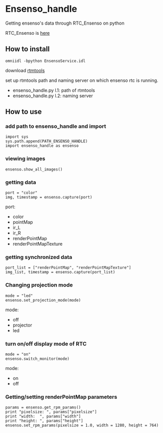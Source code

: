 # Ensenso_handle

Getting ensenso's data through RTC_Ensenso on python

RTC_Ensenso is [here](http://negitoro:8080/takizawa/RTC_Ensenso "RTC_Ensenso")

## How to install
```
omniidl -bpython EnsensoService.idl
```
download [rtmtools](https://github.com/takashi-suehiro/rtmtools "rtmtools")

set up rtmtools path and naming server on which ensenso rtc is running.

- ensenso_handle.py l.1: path of rtmtools
- ensenso_handle.py l.2: naming server

## How to use
### add path to ensenso_handle and import 
```
import sys
sys.path.append(PATH_ENSENSO_HANDLE)
import ensenso_handle as ensenso
```
### viewing images
```
ensenso.show_all_images()
```

### getting data
```
port = "color"
img, timestamp = ensenso.capture(port)
```
port:
- color
- pointMap
- ir_L
- ir_R
- renderPointMap
- renderPointMapTexture

### getting synchronized data
```
port_list = ["renderPointMap", "renderPointMapTexture"]
img_list, timestamp = ensenso.capture(port_list)
```

### Changing projection mode
```
mode = "led"
ensenso.set_projection_mode(mode)
```
mode:
- off
- projector
- led

### turn on/off display mode of RTC
```
mode = "on"
ensenso.switch_monitor(mode)
```
mode:
- on
- off

### Getting/setting renderPointMap parameters
```
params = ensenso.get_rpm_params()
print "pixelsize: ", params["pixelsize"]
print "width:  ", params["width"]
print "height: ", params["height"]
ensenso.set_rpm_params(pixelsize = 1.0, width = 1280, height = 764)
```
